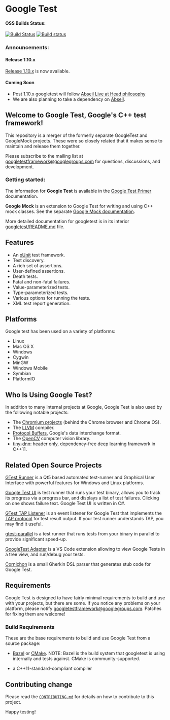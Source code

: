 # Google Test

#### OSS Builds Status:

[![Build Status](https://api.travis-ci.org/google/googletest.svg?branch=master)](https://travis-ci.org/google/googletest)
[![Build status](https://ci.appveyor.com/api/projects/status/4o38plt0xbo1ubc8/branch/master?svg=true)](https://ci.appveyor.com/project/GoogleTestAppVeyor/googletest/branch/master)

### Announcements:

#### Release 1.10.x

[Release 1.10.x](https://github.com/google/googletest/releases/tag/release-1.10.0)
is now available.

#### Coming Soon

* Post 1.10.x googletest will follow
  [Abseil Live at Head philosophy](https://abseil.io/about/philosophy)
* We are also planning to take a dependency on
  [Abseil](https://github.com/abseil/abseil-cpp).

## Welcome to **Google Test**, Google's C++ test framework!

This repository is a merger of the formerly separate GoogleTest and GoogleMock projects. These were so closely related
that it makes sense to maintain and release them together.

Please subscribe to the mailing list at googletestframework@googlegroups.com for questions, discussions, and
development.

### Getting started:

The information for **Google Test** is available in the
[Google Test Primer](googletest/docs/primer.md) documentation.

**Google Mock** is an extension to Google Test for writing and using C++ mock classes. See the
separate [Google Mock documentation](googlemock/README.md).

More detailed documentation for googletest is in its interior
[googletest/README.md](googletest/README.md) file.

## Features

* An [xUnit](https://en.wikipedia.org/wiki/XUnit) test framework.
* Test discovery.
* A rich set of assertions.
* User-defined assertions.
* Death tests.
* Fatal and non-fatal failures.
* Value-parameterized tests.
* Type-parameterized tests.
* Various options for running the tests.
* XML test report generation.

## Platforms

Google test has been used on a variety of platforms:

* Linux
* Mac OS X
* Windows
* Cygwin
* MinGW
* Windows Mobile
* Symbian
* PlatformIO

## Who Is Using Google Test?

In addition to many internal projects at Google, Google Test is also used by the following notable projects:

* The [Chromium projects](http://www.chromium.org/) (behind the Chrome browser and Chrome OS).
* The [LLVM](http://llvm.org/) compiler.
* [Protocol Buffers](https://github.com/google/protobuf), Google's data interchange format.
* The [OpenCV](http://opencv.org/) computer vision library.
* [tiny-dnn](https://github.com/tiny-dnn/tiny-dnn): header only, dependency-free deep learning framework in C++11.

## Related Open Source Projects

[GTest Runner](https://github.com/nholthaus/gtest-runner) is a Qt5 based automated test-runner and Graphical User
Interface with powerful features for Windows and Linux platforms.

[Google Test UI](https://github.com/ospector/gtest-gbar) is test runner that runs your test binary, allows you to track
its progress via a progress bar, and displays a list of test failures. Clicking on one shows failure text. Google Test
UI is written in C#.

[GTest TAP Listener](https://github.com/kinow/gtest-tap-listener) is an event listener for Google Test that implements
the
[TAP protocol](https://en.wikipedia.org/wiki/Test_Anything_Protocol) for test result output. If your test runner
understands TAP, you may find it useful.

[gtest-parallel](https://github.com/google/gtest-parallel) is a test runner that runs tests from your binary in parallel
to provide significant speed-up.

[GoogleTest Adapter](https://marketplace.visualstudio.com/items?itemName=DavidSchuldenfrei.gtest-adapter)
is a VS Code extension allowing to view Google Tests in a tree view, and run/debug your tests.

[Cornichon](https://pypi.org/project/cornichon/) is a small Gherkin DSL parser that generates stub code for Google Test.

## Requirements

Google Test is designed to have fairly minimal requirements to build and use with your projects, but there are some. If
you notice any problems on your platform, please notify
[googletestframework@googlegroups.com](https://groups.google.com/forum/#!forum/googletestframework). Patches for fixing
them are welcome!

### Build Requirements

These are the base requirements to build and use Google Test from a source package:

* [Bazel](https://bazel.build/) or [CMake](https://cmake.org/). NOTE: Bazel is the build system that googletest is using
  internally and tests against. CMake is community-supported.

* a C++11-standard-compliant compiler

## Contributing change

Please read the [`CONTRIBUTING.md`](CONTRIBUTING.md) for details on how to contribute to this project.

Happy testing!
